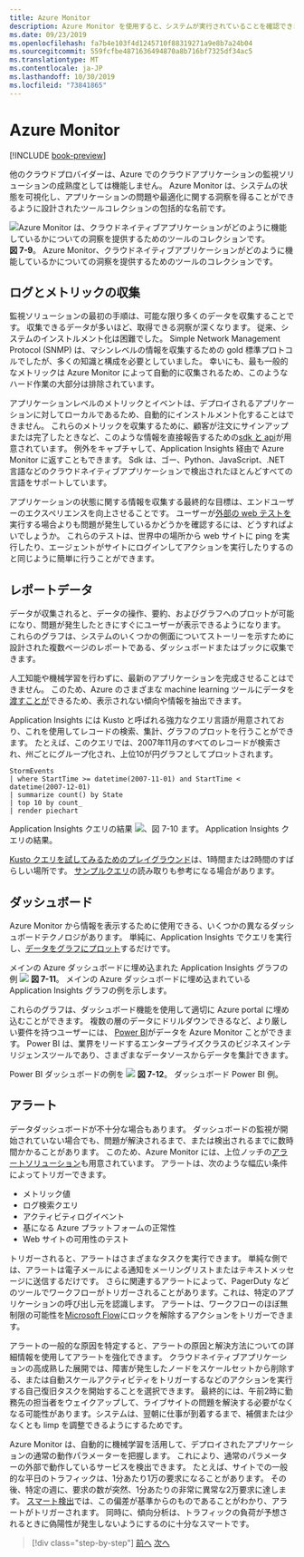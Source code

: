 ```yaml
---
title: Azure Monitor
description: Azure Monitor を使用すると、システムが実行されていることを確認できます。
ms.date: 09/23/2019
ms.openlocfilehash: fa7b4e103f4d1245710f88319271a9e8b7a24b04
ms.sourcegitcommit: 559fcfbe4871636494870a8b716bf7325df34ac5
ms.translationtype: MT
ms.contentlocale: ja-JP
ms.lasthandoff: 10/30/2019
ms.locfileid: "73841865"
---
```

# <a name="azure-monitor"></a>Azure Monitor

[!INCLUDE [book-preview](../../../includes/book-preview.md)]

他のクラウドプロバイダーは、Azure でのクラウドアプリケーションの監視ソリューションの成熟度としては機能しません。 Azure Monitor は、システムの状態を可視化し、アプリケーションの問題や最適化に関する洞察を得ることができるように設計されたツールコレクションの包括的な名前です。

![Azure Monitor は、クラウドネイティブアプリケーションがどのように機能しているかについての洞察を提供するためのツールのコレクションです。](./media/azure-monitor.png)
**図 7-9**。 Azure Monitor、クラウドネイティブアプリケーションがどのように機能しているかについての洞察を提供するためのツールのコレクションです。

## <a name="gathering-logs-and-metrics"></a>ログとメトリックの収集

監視ソリューションの最初の手順は、可能な限り多くのデータを収集することです。 収集できるデータが多いほど、取得できる洞察が深くなります。 従来、システムのインストルメント化は困難でした。 Simple Network Management Protocol (SNMP) は、マシンレベルの情報を収集するための gold 標準プロトコルでしたが、多くの知識と構成を必要としていました。 幸いにも、最も一般的なメトリックは Azure Monitor によって自動的に収集されるため、このようなハード作業の大部分は排除されています。

アプリケーションレベルのメトリックとイベントは、デプロイされるアプリケーションに対してローカルであるため、自動的にインストルメント化することはできません。 これらのメトリックを収集するために、顧客が注文にサインアップまたは完了したときなど、このような情報を直接報告するための[sdk と api](https://docs.microsoft.com/azure/azure-monitor/app/api-custom-events-metrics)が用意されています。 例外をキャプチャして、Application Insights 経由で Azure Monitor に返すこともできます。 Sdk は、ゴー、Python、JavaScript、.NET 言語などのクラウドネイティブアプリケーションで検出されたほとんどすべての言語をサポートしています。

アプリケーションの状態に関する情報を収集する最終的な目標は、エンドユーザーのエクスペリエンスを向上させることです。 ユーザーが[外部の web テストを](https://docs.microsoft.com/azure/azure-monitor/app/monitor-web-app-availability)実行する場合よりも問題が発生しているかどうかを確認するには、どうすればよいでしょうか。 これらのテストは、世界中の場所から web サイトに ping を実行したり、エージェントがサイトにログインしてアクションを実行したりするのと同じように簡単に行うことができます。

## <a name="reporting-data"></a>レポートデータ

データが収集されると、データの操作、要約、およびグラフへのプロットが可能になり、問題が発生したときにすぐにユーザーが表示できるようになります。 これらのグラフは、システムのいくつかの側面についてストーリーを示すために設計された複数ページのレポートである、ダッシュボードまたはブックに収集できます。

人工知能や機械学習を行わずに、最新のアプリケーションを完成させることはできません。 このため、Azure のさまざまな machine learning ツールにデータを[渡すことが](https://www.youtube.com/watch?v=Cuza-I1g9tw)できるため、表示されない傾向や情報を抽出できます。

Application Insights には Kusto と呼ばれる強力なクエリ言語が用意されており、これを使用してレコードの検索、集計、グラフのプロットを行うことができます。 たとえば、このクエリでは、2007年11月のすべてのレコードが検索され、州ごとにグループ化され、上位10が円グラフとしてプロットされます。

```
StormEvents
| where StartTime >= datetime(2007-11-01) and StartTime < datetime(2007-12-01)
| summarize count() by State
| top 10 by count_
| render piechart
```

Application Insights クエリの結果 ![、**図 7-10**](./media/azure-monitor.png)
ます。 Application Insights クエリの結果。

[Kusto クエリを試してみるためのプレイグラウンド](https://dataexplorer.azure.com/clusters/help/databases/Samples)は、1時間または2時間のすばらしい場所です。 [サンプルクエリ](https://docs.microsoft.com/azure/kusto/query/samples)の読み取りも参考になる場合があります。

## <a name="dashboards"></a>ダッシュボード

Azure Monitor から情報を表示するために使用できる、いくつかの異なるダッシュボードテクノロジがあります。 単純に、Application Insights でクエリを実行し、[データをグラフにプロット](https://docs.microsoft.com/azure/azure-monitor/learn/tutorial-app-dashboards)するだけです。

メインの Azure ダッシュボードに埋め込まれた Application Insights グラフの例 ![](./media/azure-monitor.png)
**図 7-11**。 メインの Azure ダッシュボードに埋め込まれている Application Insights グラフの例を示します。

これらのグラフは、ダッシュボード機能を使用して適切に Azure portal に埋め込むことができます。 複数の層のデータにドリルダウンできるなど、より厳しい要件を持つユーザーには、 [Power BI](https://powerbi.microsoft.com/)がデータを Azure Monitor ことができます。 Power BI は、業界をリードするエンタープライズクラスのビジネスインテリジェンスツールであり、さまざまなデータソースからデータを集計できます。

Power BI ダッシュボードの例を ![](./media/azure-monitor.png)
**図 7-12**。 ダッシュボード Power BI 例。

## <a name="alerts"></a>アラート

データダッシュボードが不十分な場合もあります。 ダッシュボードの監視が開始されていない場合でも、問題が解決されるまで、または検出されるまでに数時間かかることがあります。 このため、Azure Monitor には、上位ノッチの[アラートソリューション](https://docs.microsoft.com/azure/azure-monitor/platform/alerts-overview)も用意されています。 アラートは、次のような幅広い条件によってトリガーできます。

- メトリック値
- ログ検索クエリ
- アクティビティログイベント
- 基になる Azure プラットフォームの正常性
- Web サイトの可用性のテスト

トリガーされると、アラートはさまざまなタスクを実行できます。 単純な側では、アラートは電子メールによる通知をメーリングリストまたはテキストメッセージに送信するだけです。 さらに関連するアラートによって、PagerDuty などのツールでワークフローがトリガーされることがあります。これは、特定のアプリケーションの呼び出し元を認識します。 アラートは、ワークフローのほぼ無制限の可能性を[Microsoft Flow](https://flow.microsoft.com/)にロックを解除するアクションをトリガーできます。

アラートの一般的な原因を特定すると、アラートの原因と解決方法についての詳細情報を使用してアラートを強化できます。 クラウドネイティブアプリケーションの高成熟した展開では、障害が発生したノードをスケールセットから削除する、または自動スケールアクティビティをトリガーするなどのアクションを実行する自己復旧タスクを開始することを選択できます。 最終的には、午前2時に勤務先の担当者をウェイクアップして、ライブサイトの問題を解決する必要がなくなる可能性があります。システムは、翌朝に仕事が到着するまで、補償または少なくとも limp を調整できるようにするためです。

Azure Monitor は、自動的に機械学習を活用して、デプロイされたアプリケーションの通常の動作パラメーターを把握します。 これにより、通常のパラメーターの外部で動作しているサービスを検出できます。 たとえば、サイトでの一般的な平日のトラフィックは、1分あたり1万の要求になることがあります。 その後、特定の週に、要求の数が突然、1分あたりの非常に異常な2万要求に達します。 [スマート検出](https://docs.microsoft.com/azure/azure-monitor/app/proactive-diagnostics)では、この偏差が基準からのものであることがわかり、アラートがトリガーされます。 同時に、傾向分析は、トラフィックの負荷が予想されるときに偽陽性が発生しないようにするのに十分なスマートです。

>[!div class="step-by-step"]
>[前へ](monitoring-azure-kubernetes.md)
>[次へ](identity.md)
